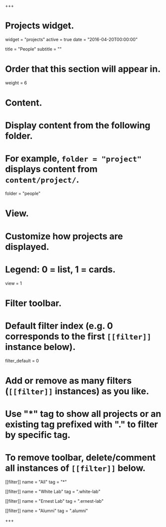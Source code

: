 +++
# Projects widget.
widget = "projects"
active = true
date = "2016-04-20T00:00:00"

title = "People"
subtitle = ""

# Order that this section will appear in.
weight = 6

# Content.
# Display content from the following folder.
# For example, `folder = "project"` displays content from `content/project/`.
folder = "people"

# View.
# Customize how projects are displayed.
# Legend: 0 = list, 1 = cards.
view = 1

# Filter toolbar.

# Default filter index (e.g. 0 corresponds to the first `[[filter]]` instance below).
filter_default = 0

# Add or remove as many filters (`[[filter]]` instances) as you like.
# Use "*" tag to show all projects or an existing tag prefixed with "." to filter by specific tag.
# To remove toolbar, delete/comment all instances of `[[filter]]` below.
[[filter]]
  name = "All"
  tag = "*"

[[filter]]
  name = "White Lab"
  tag = ".white-lab"

[[filter]]
  name = "Ernest Lab"
  tag = ".ernest-lab"

[[filter]]
  name = "Alumni"
  tag = ".alumni"

+++

